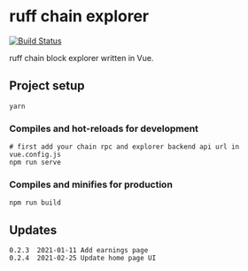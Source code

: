 # ruff chain explorer

[![Build Status](https://travis-ci.com/ruffchain/explorer.svg?branch=master)](https://travis-ci.com/ruffchain/explorer)

ruff chain block explorer written in Vue.

## Project setup

```
yarn
```

### Compiles and hot-reloads for development

```
# first add your chain rpc and explorer backend api url in vue.config.js
npm run serve
```

### Compiles and minifies for production

```
npm run build
```

## Updates

```
0.2.3  2021-01-11 Add earnings page
0.2.4  2021-02-25 Update home page UI

```